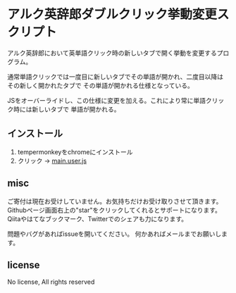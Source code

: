 
# アルク英辞郎ダブルクリック挙動変更スクリプト

アルク英辞郎において英単語クリック時の新しいタブで開く挙動を変更するプログラム。

通常単語クリックでは一度目に新しいタブでその単語が開かれ、二度目以降はその新しく開かれたタブで
その単語が開かれる仕様となっている。

JSをオーバーライドし、この仕様に変更を加える。これにより常に単語クリック時には新しいタブで
単語が開かれる。

## インストール

1. tempermonkeyをchromeにインストール
2. クリック → [main.user.js](https://github.com/yuis-ice/alc-plus.js/raw/main/main.user.js)

## misc 

ご寄付は現在お受けしていません。お気持ちだけお受け取りさせて頂きます。
Githubページ画面右上の"star"をクリックしてくれるとサポートになります。
Qiitaやはてなブックマーク、Twitterでのシェアも力になります。

問題やバグがあればissueを開いてください。
何かあればメールまでお願いします。

## license

No license, All rights reserved